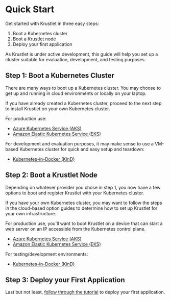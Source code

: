 # Quick Start

Get started with Krustlet in three easy steps:

1. Boot a Kubernetes cluster
2. Boot a Krustlet node
3. Deploy your first application

As Krustlet is under active development, this guide will help you set up a cluster suitable for evaluation, development,
and testing purposes.

## Step 1: Boot a Kubernetes Cluster

There are many ways to boot up a Kubernetes cluster. You may choose to get up and running in cloud environments or
locally on your laptop.

If you have already created a Kubernetes cluster, proceed to the next step to install Krustlet on your own Kubernetes
cluster.

For production use:

- [Azure Kubernetes Service (AKS)](../howto/kubernetes-on-aks.md)
- [Amazon Elastic Kubernetes Service (EKS)](../howto/kubernetes-on-eks.md)

For development and evaluation purposes, it may make sense to use a VM-based Kubernetes cluster for quick and easy setup
and teardown:

- [Kubernetes-in-Docker (KinD)](../howto/kubernetes-on-kind.md)

## Step 2: Boot a Krustlet Node

Depending on whatever provider you chose in step 1, you now have a few options to boot and register Krustlet with your
Kubernetes cluster.

If you have your own Kubernetes cluster, you may want to follow the steps in the cloud-based option guides to determine
how to set up Krustlet for your own infrastructure.

For production use, you'll want to boot Krustlet on a device that can start a web server on an IP accessible from the
Kubernetes control plane.

- [Azure Kubernetes Service (AKS)](../howto/krustlet-on-aks.md)
- [Amazon Elastic Kubernetes Service (EKS)](../howto/krustlet-on-eks.md)

For testing/development environments:

- [Kubernetes-in-Docker (KinD)](../howto/krustlet-on-kind.md)

## Step 3: Deploy your First Application

Last but not least, [follow through the tutorial](tutorial01.md) to deploy your first application.


[development guide]: ../community/developers.md
